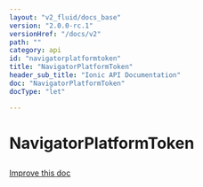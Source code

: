 ```yaml
---
layout: "v2_fluid/docs_base"
version: "2.0.0-rc.1"
versionHref: "/docs/v2"
path: ""
category: api
id: "navigatorplatformtoken"
title: "NavigatorPlatformToken"
header_sub_title: "Ionic API Documentation"
doc: "NavigatorPlatformToken"
docType: "let"

---
```










<h1 class="api-title">
<a class="anchor" name="navigator-platform-token" href="#navigator-platform-token"></a>

NavigatorPlatformToken





</h1>

<a class="improve-v2-docs" href="http://github.com/driftyco/ionic/edit/master//src/platform/platform.ts#L851">
Improve this doc
</a>










<!-- @usage tag -->


<!-- @property tags -->



<!-- instance methods on the class -->




<!-- related link --><!-- end content block -->


<!-- end body block -->

